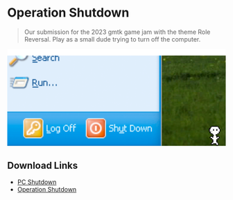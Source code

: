 # Operation Shutdown

> Our submission for the 2023 gmtk game jam with the theme Role Reversal. Play as a small dude trying to turn off the computer.

![](./Assets/Art/coverimage.PNG)

## Download Links

- [PC Shutdown](https://beegle.itch.io/pc-shutdown)
- [Operation Shutdown](https://beegle.itch.io/pc-shutdown)
